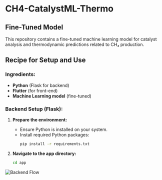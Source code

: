 # CH4-CatalystML-Thermo

## Fine-Tuned Model

This repository contains a fine-tuned machine learning model for catalyst analysis and thermodynamic predictions related to CH₄ production.

## Recipe for Setup and Use

### Ingredients:
- **Python** (Flask for backend)
- **Flutter** (for front-end)
- **Machine Learning model** (fine-tuned)

### Backend Setup (Flask):
1. **Prepare the environment:**
   - Ensure Python is installed on your system.
   - Install required Python packages:
     ```bash
     pip install -r requirements.txt
     ```

2. **Navigate to the app directory:**
   ```bash
   cd app

![Backend Flow](app.png)
